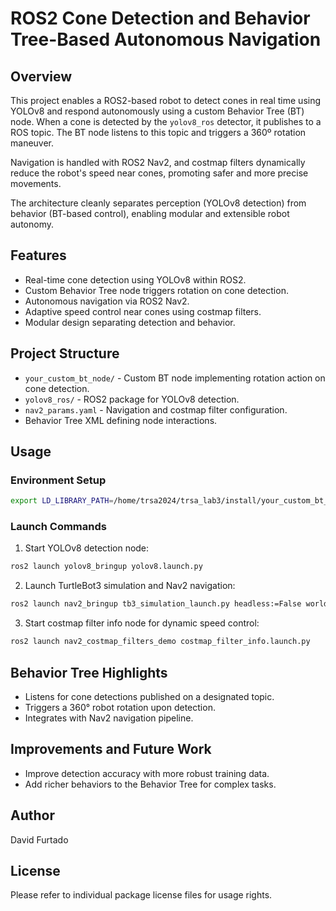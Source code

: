 # ROS2 Cone Detection and Behavior Tree-Based Autonomous Navigation

## Overview

This project enables a ROS2-based robot to detect cones in real time using YOLOv8 and respond autonomously using a custom Behavior Tree (BT) node. When a cone is detected by the `yolov8_ros` detector, it publishes to a ROS topic. The BT node listens to this topic and triggers a 360º rotation maneuver.

Navigation is handled with ROS2 Nav2, and costmap filters dynamically reduce the robot's speed near cones, promoting safer and more precise movements.

The architecture cleanly separates perception (YOLOv8 detection) from behavior (BT-based control), enabling modular and extensible robot autonomy.

## Features

- Real-time cone detection using YOLOv8 within ROS2.
- Custom Behavior Tree node triggers rotation on cone detection.
- Autonomous navigation via ROS2 Nav2.
- Adaptive speed control near cones using costmap filters.
- Modular design separating detection and behavior.

## Project Structure

- `your_custom_bt_node/` - Custom BT node implementing rotation action on cone detection.
- `yolov8_ros/` - ROS2 package for YOLOv8 detection.
- `nav2_params.yaml` - Navigation and costmap filter configuration.
- Behavior Tree XML defining node interactions.

## Usage

### Environment Setup

```bash
export LD_LIBRARY_PATH=/home/trsa2024/trsa_lab3/install/your_custom_bt_node/lib:$LD_LIBRARY_PATH
```


### Launch Commands

1. Start YOLOv8 detection node:
    
```bash
ros2 launch yolov8_bringup yolov8.launch.py
```

2. Launch TurtleBot3 simulation and Nav2 navigation:
 
```bash
ros2 launch nav2_bringup tb3_simulation_launch.py headless:=False world:=/home/trsa2024/trsa_lab3/trsa_tb3_cone.world params_file:=/home/trsa2024/trsa_lab3/nav2_params.yaml
```

3. Start costmap filter info node for dynamic speed control:

```bash
ros2 launch nav2_costmap_filters_demo costmap_filter_info.launch.py
```

## Behavior Tree Highlights

- Listens for cone detections published on a designated topic.
- Triggers a 360° robot rotation upon detection.
- Integrates with Nav2 navigation pipeline.

## Improvements and Future Work

- Improve detection accuracy with more robust training data.
- Add richer behaviors to the Behavior Tree for complex tasks.

## Author

David Furtado

## License

Please refer to individual package license files for usage rights.
